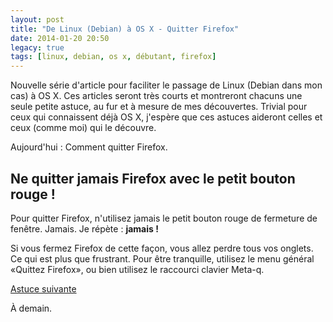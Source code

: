 ```yaml
---
layout: post
title: "De Linux (Debian) à OS X - Quitter Firefox"
date: 2014-01-20 20:50
legacy: true
tags: [linux, debian, os x, débutant, firefox]
---
```




Nouvelle série d'article pour faciliter le passage de
Linux (Debian dans mon cas) à OS X. Ces articles seront
très courts et montreront chacuns une seule petite astuce,
au fur et à mesure de mes découvertes. Trivial pour ceux qui
connaissent déjà OS X, j'espère que ces astuces aideront celles et
ceux (comme moi) qui le découvre.

Aujourd'hui : Comment quitter Firefox.

<!-- more -->

Ne quitter jamais Firefox avec le petit bouton rouge !
----------------------------------------------------

Pour quitter Firefox, n'utilisez jamais le petit bouton rouge
de fermeture de fenêtre. Jamais. Je répète : **jamais !**

Si vous fermez Firefox de cette façon, vous allez perdre tous vos onglets.
Ce qui est plus que frustrant. Pour être tranquille, utilisez le menu
général «Quittez Firefox», ou bien utilisez le raccourci clavier
Meta-q.

[Astuce suivante](/blog/2014/01/21/de-linux-debian-a-os-x-renommer-un-fichier-dans-lexplorateur/)



À demain.



